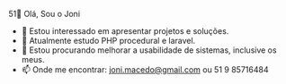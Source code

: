 51👋 Olá, Sou o Joni
- 👀 Estou interessado em apresentar projetos e soluções.
- 🌱 Atualmente estudo PHP procedural e laravel.
- 💞 Estou procurando melhorar a  usabilidade de sistemas, inclusive os meus.
- 📫 Onde me encontrar:
joni.macedo@gmail.com ou
51 9 85716484
